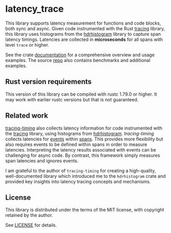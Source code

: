 # latency_trace

This library supports latency measurement for functions and code blocks, both sync and async. Given code instrumented with the Rust [tracing](https://crates.io/crates/tracing) library, this library uses histograms from the [hdrhistogram](https://crates.io/crates/hdrhistogram) library to capture span latency timings. Latencies are collected in **microseconds** for all spans with level `trace` or higher.

See the crate [documentation](https://docs.rs/thread_local_collect/latest/latency_trace/) for a comprehensive overview and usage examples. The source [repo](https://github.com/pvillela/rust-latency-trace/tree/main) also contains benchmarks and additional examples.

## Rust version requirements

This version of this library can be compiled with rustc 1.79.0 or higher. It may work with earlier rustc versions but that is not guaranteed.

## Related work

[tracing-timing](https://crates.io/crates/tracing-timing/0.2.8) also collects latency information for code instrumented with the [tracing](https://crates.io/crates/tracing) library, using histograms from [hdrhistogram](https://crates.io/crates/hdrhistogram). _tracing-timing_ collects latencies for [events](https://docs.rs/tracing/0.1.37/tracing/#events) within [spans](https://docs.rs/tracing/0.1.37/tracing/#spans). This provides more flexibility but also requires events to be defined within spans in order to measure latencies. Interpreting the latency results associated with events can be challenging for async code. By contrast, this framework simply measures span latencies and ignores events.

I am grateful to the author of `tracing-timing` for creating a high-quality, well-documented library which introduced me to the `hdrhistogram` crate and provided key insights into latency tracing concepts and mechanisms.

## License

This library is distributed under the terms of the MIT license, with copyright retained by the author.

See [LICENSE](https://github.com/pvillela/rust-latency-trace/tree/main/LICENSE) for details.
